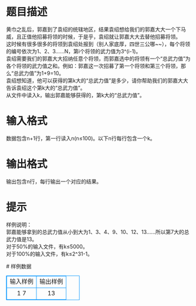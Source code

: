 # 

 
 # 题目描述 
<p>
黄巾之乱后，郭嘉到了袁绍的统辖地区，结果袁绍想给我们的郭嘉大大一个下马威，且正值他招募将领的时候，于是乎，袁绍就让郭嘉大大去替他招募将领。　　<br>这时候有很多很多的将领到袁绍处报到（别人家底厚，四世三公哪~~），每个将领的编号依次为1、2、3……N，第i个将领的武力值为3^(i-1)。　　<br>袁绍需要我们的郭嘉大大招纳任意个将领，而郭嘉选中的将领有一个“总武力值”为各个将领的武力值之和。例如：郭嘉这一次招募了第一个将领和第三个将领，那么“总武力值”为1+9=10。　　<br>袁绍想知道，他可以获得的第k大的“总武力值”是多少，请你帮助我们的郭嘉大大告诉袁绍这个第k大的“总武力值”。　　<br>从文件中读入k，输出郭嘉能够获得的，第k大的“总武力值”。</p> 

 
 # 输入格式 
<p>
数据包含n+1行，第一行读入n(n≤100)。以下n行每行包含一个k。</p> 

 
 # 输出格式 
<p>
输出包含n行，每行输出一个对应的结果。 </p> 

 
 # 提示 
<p>
样例说明：　　<br>郭嘉能够拿到的总武力值从小到大为1、3、4、9、10、12、13……所以第7大的总武力值是13。　　<br>对于50%的输入文件，有k≤5000。　　<br>对于100%的输入文件，有k≤2^31-1。</p> 
# 样例数据
<style>
        table,table tr th, table tr td { border:1px solid #0094ff; }
        table { width: 200px; min-height: 25px; line-height: 25px; text-align: center; border-collapse: collapse;}   
    </style>
<table>
	<tr>
		<td>输入样例</td>
		<td>输出样例</td>
	</tr>
<tr><td>1
7</td><td>13</td></tr></table>
